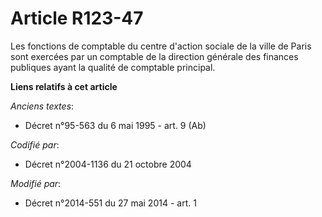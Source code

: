 # Article R123-47

Les fonctions de comptable du centre d'action sociale de la ville de Paris sont exercées par un   comptable de la direction
générale des finances publiques ayant la qualité de comptable principal.

**Liens relatifs à cet article**

_Anciens textes_:

  - Décret n°95-563 du 6 mai 1995 - art. 9 (Ab)

_Codifié par_:

  - Décret n°2004-1136 du 21 octobre 2004

_Modifié par_:

  - Décret n°2014-551 du 27 mai 2014 - art. 1
